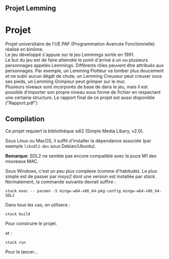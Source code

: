 ## Projet Lemming

# Projet

Projet universitaire de l'UE PAF (Programmation Avancée Fonctionnelle) réalisé en binôme.\
Le jeu développé s'appuie sur le jeu Lemmings sortie en 1991.\
Le but du jeu est de faire atteindre le point d'arrivé à un ou plusieurs personnages appelés Lemmings. Différents rôles peuvent être attribués aux personnages. Par exemple, un Lemming Flotteur va tomber plus doucement et ne subir aucun dégât de chute, un Lemming Creuseur peut creuser sous ses pieds, un Lemming Grimpeur peut grimper sur le mur.\
Plusieurs niveaux sont incorporés de base de dans le jeu, mais il est possible d'importer son propre niveau sous forme de fichier en respectant une certaine structure.
Le rapport final de ce projet est aussi disponible ("Rapport.pdf")

## Compilation

Ce projet requiert la bibliothèque sdl2 (Simple Media Libary, v2.0).

Sous Linux ou MacOS, il suffit d'installer la dépendance associée
(par exemple `libsdl2-dev` sous Debian/Ubuntu).

**Remarque**: SDL2 ne semble pas encore compatible avec la puce M1 des nouveaux MAC.

Sous Windows, c'est un peu plus complexe (comme d'habitude).  Le plus simple est de passer par *msys2* dont une version est installée par *stack*.  Normalement, la commande suivante devrait suffire :

```
stack exec -- pacman -S mingw-w64-x86_64-pkg-config mingw-w64-x86_64-SDL2
```

Dans tous les cas, on utilisera :

```
stack build
```

Pour construire le projet.

et :

```
stack run
```

Pour le lancer...

